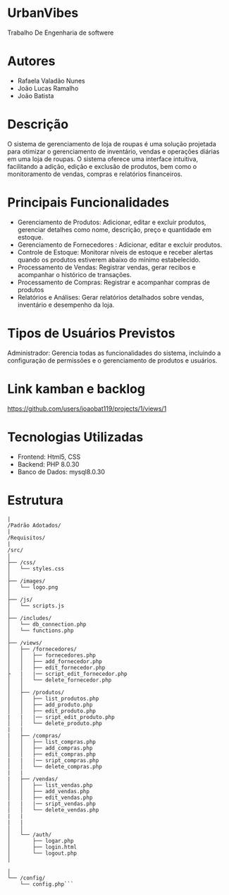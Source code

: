 # UrbanVibes
Trabalho De Engenharia de softwere

# Autores
* Rafaela Valadão Nunes
* João Lucas Ramalho
* João Batista

# Descrição
O sistema de gerenciamento de loja de roupas é uma solução  projetada para otimizar o gerenciamento de inventário, vendas e operações diárias em uma loja de roupas. O sistema oferece uma interface intuitiva, facilitando a adição, edição e exclusão de produtos, bem como o monitoramento de vendas, compras e relatórios financeiros.

# Principais Funcionalidades
* Gerenciamento de Produtos: Adicionar, editar e excluir produtos, gerenciar detalhes como nome, descrição, preço e quantidade em estoque.
* Gerenciamento de Fornecedores : Adicionar, editar e excluir produtos.
* Controle de Estoque: Monitorar níveis de estoque e receber alertas quando os produtos estiverem abaixo do mínimo estabelecido.
* Processamento de Vendas: Registrar vendas, gerar recibos e acompanhar o histórico de transações.
* Processamento de Compras: Registrar e acompanhar compras de produtos
* Relatórios e Análises: Gerar relatórios detalhados sobre vendas, inventário e desempenho da loja.

# Tipos de Usuários Previstos
Administrador: Gerencia todas as funcionalidades do sistema, incluindo a configuração de permissões e o gerenciamento de produtos e usuários.

# Link kamban e backlog
https://github.com/users/joaobat119/projects/1/views/1
     
# Tecnologias Utilizadas 
* Frontend: Html5, CSS 
* Backend: PHP  8.0.30
* Banco de Dados:  mysql8.0.30

# Estrutura

```/Diagramas/
|
/Padrão Adotados/
|
/Requisitos/
|
/src/
│
├── /css/
│   └── styles.css
│
├── /images/
│   └── logo.png
│
├── /js/
│   └── scripts.js
│
├── /includes/
│   └── db_connection.php
│   └── functions.php
│
├── /views/
│   ├── /fornecedores/
│   │   ├── fornecedores.php
│   │   ├── add_fornecedor.php
│   │   ├── edit_fornecedor.php
├   |   |── script_edit_fornecedor.php
│   │   └── delete_fornecedor.php
│   │
│   ├── /produtos/
│   │   ├── list_produtos.php
│   │   ├── add_produto.php
│   │   ├── edit_produto.php
|   |   |── sript_edit_produto.php
│   │   └── delete_produto.php
|   |
|   ├── /compras/
│   │   ├── list_compras.php
│   │   ├── add_compras.php
│   │   ├── edit_compras.php
|   |   |── sript_compras.php
│   │   └── delete_compras.php
|   |
|   ├── /vendas/
│   │   ├── list_vendas.php
│   │   ├── add_vendas.php
│   │   ├── edit_vendas.php
|   |   |── sript_vendas.php
│   │   └── delete_vendas.php 
|   |
|   |
│   │
│   └── /auth/
│       ├── logar.php
│       ├── login.html
│       └── logout.php
│

│
└── /config/
    └── config.php```
